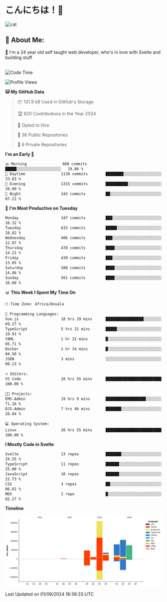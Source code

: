 

# こんにちは！🙂  
![cat](https://github.com/michaelnji/michaelnji/assets/73862378/606e99e9-2c18-4853-8722-991e4af8eae6)

## 💫 About Me:
🙂 I'm a 24 year old self taught web developer, who's in love with Svelte and building stuff <br><br>

<!--START_SECTION:waka-->
![Code Time](http://img.shields.io/badge/Code%20Time-915%20hrs%2035%20mins-blue)

![Profile Views](http://img.shields.io/badge/Profile%20Views-20-blue)

**🐱 My GitHub Data** 

> 📦 131.9 kB Used in GitHub's Storage 
 > 
> 🏆 820 Contributions in the Year 2024
 > 
> 💼 Opted to Hire
 > 
> 📜 36 Public Repositories 
 > 
> 🔑 6 Private Repositories 
 > 
**I'm an Early 🐤** 

```text
🌞 Morning                668 commits         █████░░░░░░░░░░░░░░░░░░░░   19.86 % 
🌆 Daytime                1138 commits        ████████░░░░░░░░░░░░░░░░░   33.83 % 
🌃 Evening                1315 commits        ██████████░░░░░░░░░░░░░░░   39.09 % 
🌙 Night                  243 commits         ██░░░░░░░░░░░░░░░░░░░░░░░   07.22 % 
```
📅 **I'm Most Productive on Tuesday** 

```text
Monday                   347 commits         ███░░░░░░░░░░░░░░░░░░░░░░   10.32 % 
Tuesday                  633 commits         █████░░░░░░░░░░░░░░░░░░░░   18.82 % 
Wednesday                406 commits         ███░░░░░░░░░░░░░░░░░░░░░░   12.07 % 
Thursday                 478 commits         ████░░░░░░░░░░░░░░░░░░░░░   14.21 % 
Friday                   439 commits         ███░░░░░░░░░░░░░░░░░░░░░░   13.05 % 
Saturday                 500 commits         ████░░░░░░░░░░░░░░░░░░░░░   14.86 % 
Sunday                   561 commits         ████░░░░░░░░░░░░░░░░░░░░░   16.68 % 
```


📊 **This Week I Spent My Time On** 

```text
🕑︎ Time Zone: Africa/Douala

💬 Programming Languages: 
Vue.js                   18 hrs 39 mins      █████████████████░░░░░░░░   69.27 % 
TypeScript               5 hrs 21 mins       █████░░░░░░░░░░░░░░░░░░░░   19.91 % 
YAML                     1 hr 32 mins        █░░░░░░░░░░░░░░░░░░░░░░░░   05.71 % 
Docker                   1 hr 14 mins        █░░░░░░░░░░░░░░░░░░░░░░░░   04.58 % 
JSON                     3 mins              ░░░░░░░░░░░░░░░░░░░░░░░░░   00.23 % 

🔥 Editors: 
VS Code                  26 hrs 55 mins      █████████████████████████   100.00 % 

🐱‍💻 Projects: 
EMS-Admin                19 hrs 9 mins       ██████████████████░░░░░░░   71.16 % 
DJS-Admin                7 hrs 46 mins       ███████░░░░░░░░░░░░░░░░░░   28.84 % 

💻 Operating System: 
Linux                    26 hrs 55 mins      █████████████████████████   100.00 % 
```

**I Mostly Code in Svelte** 

```text
Svelte                   13 repos            ███████░░░░░░░░░░░░░░░░░░   29.55 % 
TypeScript               11 repos            ██████░░░░░░░░░░░░░░░░░░░   25.00 % 
JavaScript               10 repos            ██████░░░░░░░░░░░░░░░░░░░   22.73 % 
CSS                      3 repos             ██░░░░░░░░░░░░░░░░░░░░░░░   06.82 % 
MDX                      1 repo              █░░░░░░░░░░░░░░░░░░░░░░░░   02.27 % 
```



**Timeline**

![Lines of Code chart](https://raw.githubusercontent.com/michaelnji/michaelnji/main/assets/bar_graph.png)


 Last Updated on 01/09/2024 18:38:33 UTC
<!--END_SECTION:waka-->
